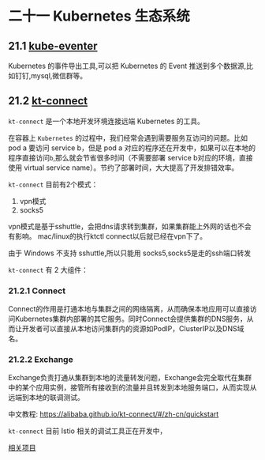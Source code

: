二十一 Kubernetes 生态系统
=====================

## 21.1 [kube-eventer](https://github.com/AliyunContainerService/kube-eventer)

Kubernetes 的事件导出工具,可以把 Kubernetes 的 Event 推送到多个数据源,比如钉钉,mysql,微信群等。

## 21.2 [kt-connect](https://github.com/alibaba/kt-connect)

`kt-connect`  是一个本地开发环境连接远端 Kubernetes 的工具。

在容器上 `Kubernetes` 的过程中，我们经常会遇到需要服务互访问的问题。比如 pod a 要访问 service b，但是 pod a 对应的程序还在开发中，如果可以在本地的程序直接访问`b`,那么就会节省很多时间（不需要部署 service b对应的环境，直接使用 virtual service name）。节约了部署时间，大大提高了开发排错效率。

`kt-connect` 目前有2个模式：
1. vpn模式
1. socks5

vpn模式是基于sshuttle，会把dns请求转到集群，如果集群能上外网的话也不会有影响。
mac/linux的执行ktctl connect以后就已经在vpn下了。

由于 Windows 不支持 sshuttle,所以只能用 socks5,socks5是走的ssh端口转发

`kt-connect` 有 2 大组件：

### 21.2.1 Connect

Connect的作用是打通本地与集群之间的网络隔离，从而确保本地应用可以直接访问Kubernetes集群内部署的其它服务。同时Connect会提供集群的DNS服务，从而让开发者可以直接从本地访问集群内的资源如PodIP，ClusterIP以及DNS域名。

### 21.2.2 Exchange

Exchange负责打通从集群到本地的流量转发问题，Exchange会完全取代在集群中的某个应用实例，接管所有接收到的流量并且转发到本地服务端口，从而实现从远端到本地的联调测试。


中文教程:
https://alibaba.github.io/kt-connect/#/zh-cn/quickstart

`kt-connect` 目前 Istio 相关的调试工具正在开发中，

[相关项目](https://github.com/alibaba/virtual-environment)
